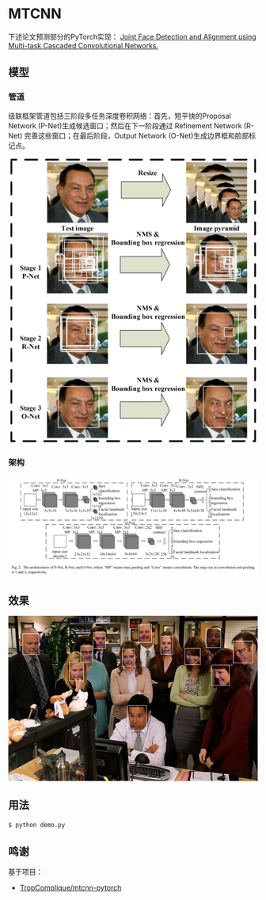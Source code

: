 # MTCNN

下述论文预测部分的PyTorch实现：
[Joint Face Detection and Alignment using Multi-task Cascaded Convolutional Networks.](https://arxiv.org/abs/1604.02878)

## 模型

### 管道

级联框架管道包括三阶段多任务深度卷积网络：首先，短平快的Proposal Network (P-Net)生成候选窗口；然后在下一阶段通过 Refinement Network (R-Net) 完善这些窗口；在最后阶段，Output Network (O-Net)生成边界框和脸部标记点。

![image](https://github.com/foamliu/MTCNN/raw/master/images/pipeline.png)

### 架构

![image](https://github.com/foamliu/MTCNN/raw/master/images/architecture.png)

## 效果

![image](https://github.com/foamliu/MTCNN/raw/master/images/example.png)

## 用法

```bash
$ python demo.py
```

## 鸣谢

基于项目：
 - [TropComplique/mtcnn-pytorch](https://github.com/TropComplique/mtcnn-pytorch)